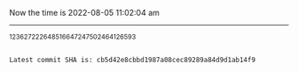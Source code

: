 Now the time is 2022-08-05 11:02:04 am

---

<small>123627222648516647247502464126593</small>

```txt

Latest commit SHA is: cb5d42e8cbbd1987a08cec89289a84d9d1ab14f9
```
